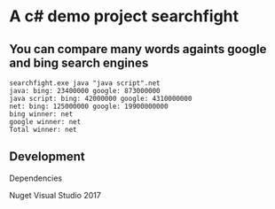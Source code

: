 # A c# demo project searchfight

## You can compare many words againts google and bing search engines
```
searchfight.exe java "java script".net   
java: bing: 23400000 google: 873000000  
java script: bing: 42000000 google: 4310000000  
net: bing: 125000000 google: 19900000000  
bing winner: net  
google winner: net  
Total winner: net  
```
## Development 

Dependencies

Nuget 
Visual Studio 2017 



